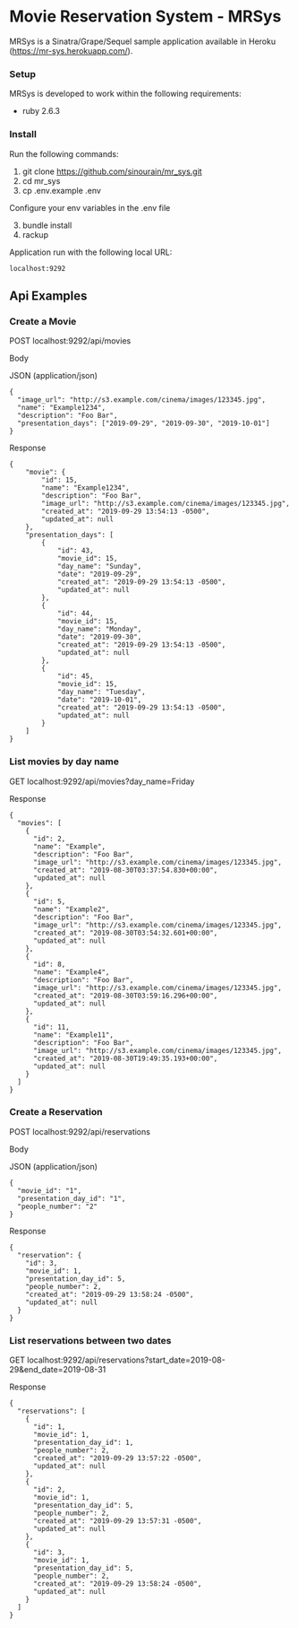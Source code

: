 # Movie Reservation System - MRSys

MRSys is a Sinatra/Grape/Sequel sample application available in Heroku (https://mr-sys.herokuapp.com/).


### Setup

MRSys is developed to work within the following requirements:
- ruby 2.6.3

### Install

Run the following commands:

1) git clone https://github.com/sinourain/mr_sys.git
2) cd mr_sys
3) cp .env.example .env

Configure your env variables in the .env file

3) bundle install
4) rackup

Application run with the following local URL:

```
localhost:9292
```

## Api Examples

### Create a Movie

POST localhost:9292/api/movies

Body

JSON (application/json)
```
{
  "image_url": "http://s3.example.com/cinema/images/123345.jpg", 
  "name": "Example1234",
  "description": "Foo Bar", 
  "presentation_days": ["2019-09-29", "2019-09-30", "2019-10-01"]
}
```

Response
```
{
    "movie": {
        "id": 15,
        "name": "Example1234",
        "description": "Foo Bar",
        "image_url": "http://s3.example.com/cinema/images/123345.jpg",
        "created_at": "2019-09-29 13:54:13 -0500",
        "updated_at": null
    },
    "presentation_days": [
        {
            "id": 43,
            "movie_id": 15,
            "day_name": "Sunday",
            "date": "2019-09-29",
            "created_at": "2019-09-29 13:54:13 -0500",
            "updated_at": null
        },
        {
            "id": 44,
            "movie_id": 15,
            "day_name": "Monday",
            "date": "2019-09-30",
            "created_at": "2019-09-29 13:54:13 -0500",
            "updated_at": null
        },
        {
            "id": 45,
            "movie_id": 15,
            "day_name": "Tuesday",
            "date": "2019-10-01",
            "created_at": "2019-09-29 13:54:13 -0500",
            "updated_at": null
        }
    ]
}
```

### List movies by day name

GET localhost:9292/api/movies?day_name=Friday

Response
```
{
  "movies": [
    {
      "id": 2,
      "name": "Example",
      "description": "Foo Bar",
      "image_url": "http://s3.example.com/cinema/images/123345.jpg",
      "created_at": "2019-08-30T03:37:54.830+00:00",
      "updated_at": null
    },
    {
      "id": 5,
      "name": "Example2",
      "description": "Foo Bar",
      "image_url": "http://s3.example.com/cinema/images/123345.jpg",
      "created_at": "2019-08-30T03:54:32.601+00:00",
      "updated_at": null
    },
    {
      "id": 8,
      "name": "Example4",
      "description": "Foo Bar",
      "image_url": "http://s3.example.com/cinema/images/123345.jpg",
      "created_at": "2019-08-30T03:59:16.296+00:00",
      "updated_at": null
    },
    {
      "id": 11,
      "name": "Example11",
      "description": "Foo Bar",
      "image_url": "http://s3.example.com/cinema/images/123345.jpg",
      "created_at": "2019-08-30T19:49:35.193+00:00",
      "updated_at": null
    }
  ]
}
```

### Create a Reservation

POST localhost:9292/api/reservations

Body

JSON (application/json)
```
{
  "movie_id": "1", 
  "presentation_day_id": "1", 
  "people_number": "2"
}
```

Response
```
{
  "reservation": {
    "id": 3,
    "movie_id": 1,
    "presentation_day_id": 5,
    "people_number": 2,
    "created_at": "2019-09-29 13:58:24 -0500",
    "updated_at": null
  }
}
```

### List reservations between two dates

GET localhost:9292/api/reservations?start_date=2019-08-29&end_date=2019-08-31

Response
```
{
  "reservations": [
    {
      "id": 1,
      "movie_id": 1,
      "presentation_day_id": 1,
      "people_number": 2,
      "created_at": "2019-09-29 13:57:22 -0500",
      "updated_at": null
    },
    {
      "id": 2,
      "movie_id": 1,
      "presentation_day_id": 5,
      "people_number": 2,
      "created_at": "2019-09-29 13:57:31 -0500",
      "updated_at": null
    },
    {
      "id": 3,
      "movie_id": 1,
      "presentation_day_id": 5,
      "people_number": 2,
      "created_at": "2019-09-29 13:58:24 -0500",
      "updated_at": null
    }
  ]
}
```